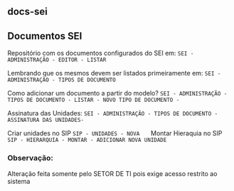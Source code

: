 ## docs-sei

## Documentos SEI

Repositório com os documentos configurados do SEI em:
`SEI - ADMINISTRAÇÃO - EDITOR - LISTAR`

Lembrando que os mesmos devem ser listados primeiramente em:
`SEI - ADMINISTRAÇÃO - TIPOS DE DOCUMENTO  `

Como adicionar um documento a partir do modelo?
`SEI - ADMINISTRAÇÃO - TIPOS DE DOCUMENTO - LISTAR - NOVO TIPO DE DOCUMENTO -  `

Assinatura das Unidades:
`SEI - ADMINISTRAÇÃO - TIPOS DE DOCUMENTO - ASSINATURA DAS UNIDADES-  `

Criar unidades no SIP
`SIP - UNIDADES - NOVA   `
Montar Hieraquia no SIP
`SIP - HIERARQUIA - MONTAR - ADICIONAR NOVA UNIDADE   `

### Observação:

Alteração feita somente pelo SETOR DE TI pois exige acesso restrito ao sistema
